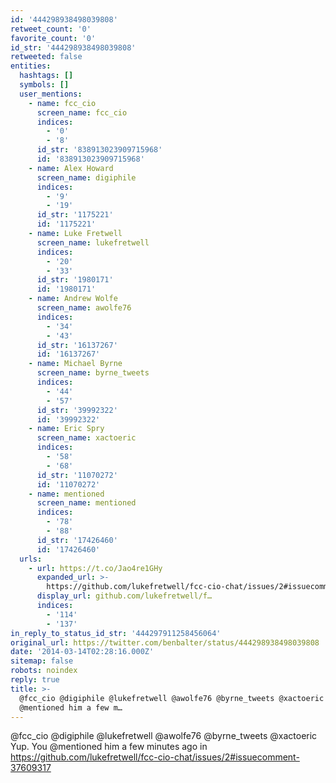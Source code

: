 ```yaml
---
id: '444298938498039808'
retweet_count: '0'
favorite_count: '0'
id_str: '444298938498039808'
retweeted: false
entities:
  hashtags: []
  symbols: []
  user_mentions:
    - name: fcc_cio
      screen_name: fcc_cio
      indices:
        - '0'
        - '8'
      id_str: '838913023909715968'
      id: '838913023909715968'
    - name: Alex Howard
      screen_name: digiphile
      indices:
        - '9'
        - '19'
      id_str: '1175221'
      id: '1175221'
    - name: Luke Fretwell
      screen_name: lukefretwell
      indices:
        - '20'
        - '33'
      id_str: '1980171'
      id: '1980171'
    - name: Andrew Wolfe
      screen_name: awolfe76
      indices:
        - '34'
        - '43'
      id_str: '16137267'
      id: '16137267'
    - name: Michael Byrne
      screen_name: byrne_tweets
      indices:
        - '44'
        - '57'
      id_str: '39992322'
      id: '39992322'
    - name: Eric Spry
      screen_name: xactoeric
      indices:
        - '58'
        - '68'
      id_str: '11070272'
      id: '11070272'
    - name: mentioned
      screen_name: mentioned
      indices:
        - '78'
        - '88'
      id_str: '17426460'
      id: '17426460'
  urls:
    - url: https://t.co/Jao4re1GHy
      expanded_url: >-
        https://github.com/lukefretwell/fcc-cio-chat/issues/2#issuecomment-37609317
      display_url: github.com/lukefretwell/f…
      indices:
        - '114'
        - '137'
in_reply_to_status_id_str: '444297911258456064'
original_url: https://twitter.com/benbalter/status/444298938498039808
date: '2014-03-14T02:28:16.000Z'
sitemap: false
robots: noindex
reply: true
title: >-
  @fcc_cio @digiphile @lukefretwell @awolfe76 @byrne_tweets @xactoeric Yup. You
  @mentioned him a few m…
---
```


@fcc_cio @digiphile @lukefretwell @awolfe76 @byrne_tweets @xactoeric Yup. You @mentioned him a few minutes ago in https://github.com/lukefretwell/fcc-cio-chat/issues/2#issuecomment-37609317
